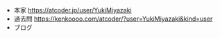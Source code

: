 - 本家 https://atcoder.jp/user/YukiMiyazaki   
- 過去問 https://kenkoooo.com/atcoder/?user=YukiMiyazaki&kind=user
- ブログ 
